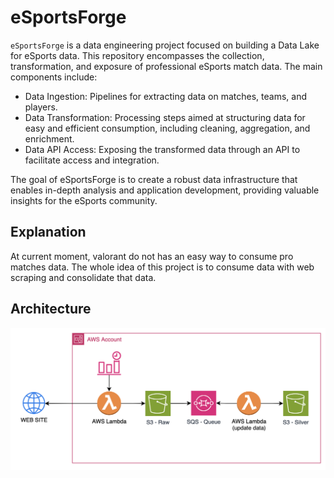 # eSportsForge
`eSportsForge` is a data engineering project focused on building a Data Lake for eSports data. This repository encompasses the collection, transformation, and exposure of professional eSports match data. The main components include:

* Data Ingestion: Pipelines for extracting data on matches, teams, and players.
* Data Transformation: Processing steps aimed at structuring data for easy and efficient consumption, including cleaning, aggregation, and enrichment.
* Data API Access: Exposing the transformed data through an API to facilitate access and integration.

The goal of eSportsForge is to create a robust data infrastructure that enables in-depth analysis and application development, providing valuable insights for the eSports community.

## Explanation
At current moment, valorant do not has an easy way to  consume pro matches data. The whole idea of this project is to consume data with web scraping and consolidate that data.


## Architecture
![architecture](./img/architecture.png)